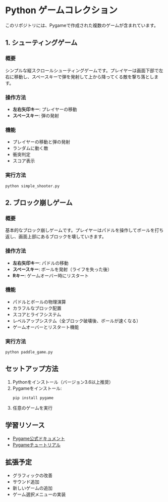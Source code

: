 # Python ゲームコレクション

このリポジトリには、Pygameで作成された複数のゲームが含まれています。

## 1. シューティングゲーム

### 概要
シンプルな縦スクロールシューティングゲームです。プレイヤーは画面下部で左右に移動し、スペースキーで弾を発射して上から降ってくる敵を撃ち落とします。

### 操作方法
- **左右矢印キー**: プレイヤーの移動
- **スペースキー**: 弾の発射

### 機能
- プレイヤーの移動と弾の発射
- ランダムに動く敵
- 衝突判定
- スコア表示

### 実行方法
```
python simple_shooter.py
```

## 2. ブロック崩しゲーム

### 概要
基本的なブロック崩しゲームです。プレイヤーはパドルを操作してボールを打ち返し、画面上部にあるブロックを壊していきます。

### 操作方法
- **左右矢印キー**: パドルの移動
- **スペースキー**: ボールを発射（ライフを失った後）
- **Rキー**: ゲームオーバー時にリスタート

### 機能
- パドルとボールの物理演算
- カラフルなブロック配置
- スコアとライフシステム
- レベルアップシステム（全ブロック破壊後、ボールが速くなる）
- ゲームオーバーとリスタート機能

### 実行方法
```
python paddle_game.py
```

## セットアップ方法

1. Pythonをインストール（バージョン3.6以上推奨）
2. Pygameをインストール:
   ```
   pip install pygame
   ```
3. 任意のゲームを実行

## 学習リソース
- [Pygame公式ドキュメント](https://www.pygame.org/docs/)
- [Pygameチュートリアル](https://realpython.com/pygame-a-primer/)

## 拡張予定
- グラフィックの改善
- サウンド追加
- 新しいゲームの追加
- ゲーム選択メニューの実装 